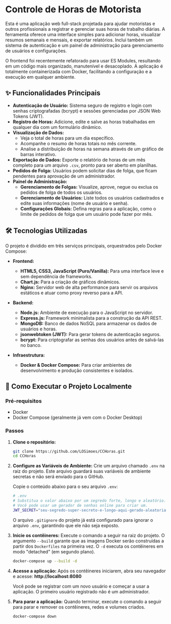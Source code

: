 # Controle de Horas de Motorista

Esta é uma aplicação web full-stack projetada para ajudar motoristas e outros profissionais a registrar e gerenciar suas horas de trabalho diárias. A ferramenta oferece uma interface simples para adicionar horas, visualizar resumos semanais e mensais, e exportar relatórios. Inclui também um sistema de autenticação e um painel de administração para gerenciamento de usuários e configurações.

O frontend foi recentemente refatorado para usar ES Modules, resultando em um código mais organizado, manutenível e desacoplado. A aplicação é totalmente containerizada com Docker, facilitando a configuração e a execução em qualquer ambiente.

## ✨ Funcionalidades Principais

*   **Autenticação de Usuário:** Sistema seguro de registro e login com senhas criptografadas (bcrypt) e sessões gerenciadas por JSON Web Tokens (JWT).
*   **Registro de Horas:** Adicione, edite e salve as horas trabalhadas em qualquer dia com um formulário dinâmico.
*   **Visualização de Dados:**
    *   Veja o total de horas para um dia específico.
    *   Acompanhe o resumo de horas totais no mês corrente.
    *   Analise a distribuição de horas na semana através de um gráfico de barras interativo.
*   **Exportação de Dados:** Exporte o relatório de horas de um mês completo para um arquivo `.csv`, pronto para ser aberto em planilhas.
*   **Pedidos de Folga:** Usuários podem solicitar dias de folga, que ficam pendentes para aprovação de um administrador.
*   **Painel de Administração:**
    *   **Gerenciamento de Folgas:** Visualize, aprove, negue ou exclua os pedidos de folga de todos os usuários.
    *   **Gerenciamento de Usuários:** Liste todos os usuários cadastrados e edite suas informações (nome de usuário e senha).
    *   **Configurações Globais:** Defina regras para a aplicação, como o limite de pedidos de folga que um usuário pode fazer por mês.

## 🛠️ Tecnologias Utilizadas

O projeto é dividido em três serviços principais, orquestrados pelo Docker Compose:

*   **Frontend:**
    *   **HTML5, CSS3, JavaScript (Puro/Vanilla):** Para uma interface leve e sem dependência de frameworks.
    *   **Chart.js:** Para a criação de gráficos dinâmicos.
    *   **Nginx:** Servidor web de alta performance para servir os arquivos estáticos e atuar como proxy reverso para a API.

*   **Backend:**
    *   **Node.js:** Ambiente de execução para o JavaScript no servidor.
    *   **Express.js:** Framework minimalista para a construção da API REST.
    *   **MongoDB:** Banco de dados NoSQL para armazenar os dados de usuários e horas.
    *   **jsonwebtoken (JWT):** Para gerar tokens de autenticação seguros.
    *   **bcrypt:** Para criptografar as senhas dos usuários antes de salvá-las no banco.

*   **Infraestrutura:**
    *   **Docker & Docker Compose:** Para criar ambientes de desenvolvimento e produção consistentes e isolados.

## 🚀 Como Executar o Projeto Localmente

### Pré-requisitos

*   Docker
*   Docker Compose (geralmente já vem com o Docker Desktop)

### Passos

1.  **Clone o repositório:**
    ```bash
    git clone https://github.com/LOSimoes/CCHoras.git
    cd CCHoras
    ```

2.  **Configure as Variáveis de Ambiente:**
    Crie um arquivo chamado `.env` na raiz do projeto. Este arquivo guardará suas variáveis de ambiente secretas e não será enviado para o GitHub.

    Copie o conteúdo abaixo para o seu arquivo `.env`:

    ```bash
    # .env
    # Substitua o valor abaixo por um segredo forte, longo e aleatório.
    # Você pode usar um gerador de senhas online para criar um.
    JWT_SECRET="seu-segredo-super-secreto-e-longo-aqui-gerado-aleatoriamente"
    ```
    O arquivo `.gitignore` do projeto já está configurado para ignorar o arquivo `.env`, garantindo que ele não seja exposto.

3.  **Inicie os contêineres:**
    Execute o comando a seguir na raiz do projeto. O argumento `--build` garante que as imagens Docker serão construídas a partir dos `Dockerfiles` na primeira vez. O `-d` executa os contêineres em modo "detached" (em segundo plano).

    ```bash
    docker-compose up --build -d
    ```

4.  **Acesse a aplicação:**
    Após os contêineres iniciarem, abra seu navegador e acesse:
    **http://localhost:8080**

    Você pode se registrar com um novo usuário e começar a usar a aplicação. O primeiro usuário registrado não é um administrador.

5.  **Para parar a aplicação:**
    Quando terminar, execute o comando a seguir para parar e remover os contêineres, redes e volumes criados.

    ```bash
    docker-compose down
    ```
